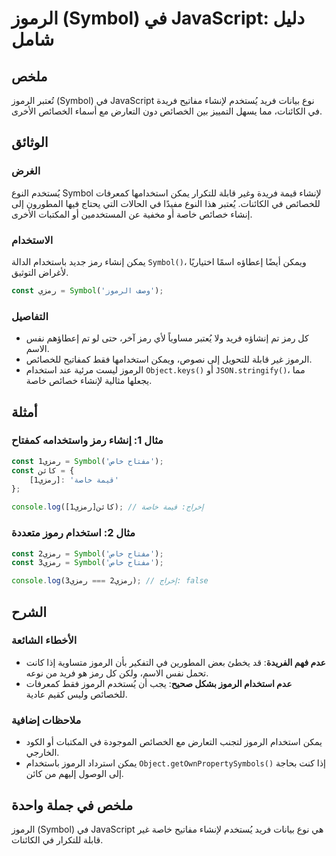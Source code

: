 <!--
Meta Description: # الرموز (Symbol) في JavaScript: دليل شامل ## ملخص تُعتبر الرموز (Symbol) في JavaScript نوع بيانات فريد يُستخدم لإنشاء مفاتيح فريدة في الكائنات، مما ي...
Meta Keywords: الرموز, symbol, javascript, خاصة, رمز
-->

# الرموز (Symbol) في JavaScript: دليل شامل 

## ملخص
تُعتبر الرموز (Symbol) في JavaScript نوع بيانات فريد يُستخدم لإنشاء مفاتيح فريدة في الكائنات، مما يسهل التمييز بين الخصائص دون التعارض مع أسماء الخصائص الأخرى.

## الوثائق
### الغرض
يُستخدم النوع Symbol لإنشاء قيمة فريدة وغير قابلة للتكرار يمكن استخدامها كمعرفات للخصائص في الكائنات. يُعتبر هذا النوع مفيدًا في الحالات التي يحتاج فيها المطورون إلى إنشاء خصائص خاصة أو مخفية عن المستخدمين أو المكتبات الأخرى.

### الاستخدام
يمكن إنشاء رمز جديد باستخدام الدالة `Symbol()`، ويمكن أيضًا إعطاؤه اسمًا اختياريًا لأغراض التوثيق.

```javascript
const رمزي = Symbol('وصف الرموز');
```

### التفاصيل
- كل رمز تم إنشاؤه فريد ولا يُعتبر مساوياً لأي رمز آخر، حتى لو تم إعطاؤهم نفس الاسم.
- الرموز غير قابلة للتحويل إلى نصوص، ويمكن استخدامها فقط كمفاتيح للخصائص.
- الرموز ليست مرئية عند استخدام `Object.keys()` أو `JSON.stringify()`، مما يجعلها مثالية لإنشاء خصائص خاصة.

## أمثلة
### مثال 1: إنشاء رمز واستخدامه كمفتاح
```javascript
const رمزي1 = Symbol('مفتاح خاص');
const كائن = {
    [رمزي1]: 'قيمة خاصة'
};

console.log(كائن[رمزي1]); // إخراج: قيمة خاصة
```

### مثال 2: استخدام رموز متعددة
```javascript
const رمزي2 = Symbol('مفتاح خاص');
const رمزي3 = Symbol('مفتاح خاص');

console.log(رمزي2 === رمزي3); // إخراج: false
```

## الشرح
### الأخطاء الشائعة
- **عدم فهم الفريدة**: قد يخطئ بعض المطورين في التفكير بأن الرموز متساوية إذا كانت تحمل نفس الاسم، ولكن كل رمز هو فريد من نوعه.
- **عدم استخدام الرموز بشكل صحيح**: يجب أن يُستخدم الرموز فقط كمعرفات للخصائص وليس كقيم عادية.

### ملاحظات إضافية
- يمكن استخدام الرموز لتجنب التعارض مع الخصائص الموجودة في المكتبات أو الكود الخارجي.
- يمكن استرداد الرموز باستخدام `Object.getOwnPropertySymbols()` إذا كنت بحاجة إلى الوصول إليهم من كائن.

## ملخص في جملة واحدة
الرموز (Symbol) في JavaScript هي نوع بيانات فريد يُستخدم لإنشاء مفاتيح خاصة غير قابلة للتكرار في الكائنات.